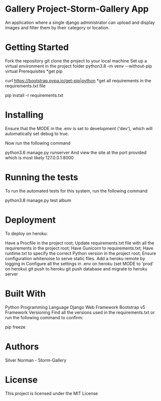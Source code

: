 # Gallery Project-Storm-Gallery App
An application where a single django administrator can upload and display images and filter them by their category or location.

# Getting Started
Fork the repository
git clone the project to your local machine
Set up a virtual environment in the project folder
python3.8 -m venv --without-pip virtual
Prerequisites
*get pip

curl https://bootstrap.pypa.io/get-pip|python
*get all requirements in the requirements.txt file

pip install -r requirements.txt

# Installing
Ensure that the MODE in the .env is set to development ('dev'), which will automatically set debug to true.

Now run the following command

python3.6 manage.py runserver
And view the site at the port provided which is most likely 127.0.0.1:8000

# Running the tests
To run the automated tests for this system, run the following command

python3.8 manage.py test album

# Deployment

To deploy on heroku:

Have a Procfile in the project root;
Update requirements.txt file with all the requirements in the project root;
Have Gunicorn to requirements.txt;
Have runtime.txt to specify the correct Python version in the project root;
Ensure configuration whitenoise to serve static files.
Add a heroku remote by logging in
Configure all the settings in .env on heroku (set MODE to 'prod' on heroku)
git push to heroku
git push database and migrate to heroku server

# Built With
Python Programming Language
Django Web Framework
Bootstrap v5 Framework
Versioning
Find all the versions used in the requirements.txt or run the following command to confirm:

pip freeze

# Authors

Silver Norman - Storm-Gallery
# License
This project is licensed under the MIT License  

